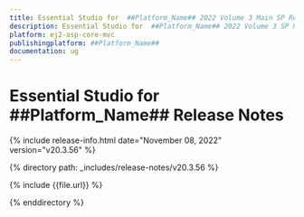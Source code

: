```yaml
---
title: Essential Studio for  ##Platform_Name## 2022 Volume 3 Main SP Release Release Notes
description: Essential Studio for  ##Platform_Name## 2022 Volume 3 SP Release Release Notes
platform: ej2-asp-core-mvc
publishingplatform: ##Platform_Name##
documentation: ug
---
```


# Essential Studio for  ##Platform_Name##   Release Notes  

{% include release-info.html date="November 08, 2022"  version="v20.3.56" %} 

{% directory path: _includes/release-notes/v20.3.56 %}

{% include {{file.url}} %}

{% enddirectory %}
